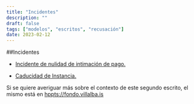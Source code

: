 ```yaml
---
title: "Incidentes"
description: ""
draft: false
tags: ["modelos", "escritos", "recusación"]
date: 2023-02-12
---
```



##Incidentes

- [Incidente de nulidad de intimación de pago.](https://bafybeiclyzcvvpgeeks5tcbnkpqxgcwvvk4vz5zx2b55yew4un5nbriwfa.ipfs.nftstorage.link)

- [Caducidad de Instancia.](https://bafybeihjg55s3zqrahbelmqpwabkf3mkqnu3ujyxektgqu6xv7ogusv53u.ipfs.nftstorage.link/)

Si se quiere averiguar más sobre el contexto de este segundo escrito, el mismo está en [hppts://fondo.villalba.is](hppts://fondo.villalba.is)


